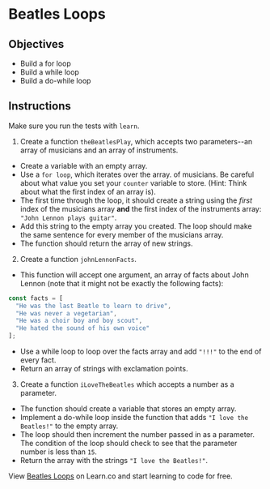 # Beatles Loops

## Objectives

+ Build a for loop
+ Build a while loop
+ Build a do-while loop

## Instructions

Make sure you run the tests with `learn`.

1. Create a function `theBeatlesPlay`, which accepts two parameters--an array of
musicians and an array of instruments. 
* Create a variable with an empty array.
* Use a `for loop`, which iterates over the array.
of musicians. Be careful about what value you set your `counter` variable to store. 
(Hint: Think about what the first index of an array is). 
* The first time through the loop, it should create a string using the _first_ index
of the musicians array **and** the first index of the instruments array:
`"John Lennon plays guitar"`. 
* Add this string to the empty array you created. The loop should make the same
sentence for every member of the musicians array. 
* The function should return the array of new strings.

2. Create a function `johnLennonFacts`. 
* This function will accept one argument, an array of facts about John Lennon
(note that it might not be exactly the following facts):

```js
const facts = [
  "He was the last Beatle to learn to drive",
  "He was never a vegetarian",
  "He was a choir boy and boy scout",
  "He hated the sound of his own voice"
];
```

* Use a while loop to loop over the facts array and add `"!!!"` to the end of
every fact. 
* Return an array of strings with exclamation points.

3. Create a function `iLoveTheBeatles` which accepts a number as a parameter. 
* The function should create a variable that stores an empty array. 
* Implement a do-while loop inside the function that adds `"I love the Beatles!"`
to the empty array. 
* The loop should then increment the number passed in as a parameter. The condition
of the loop should check to see that the parameter number is less than `15`. 
* Return the array with the strings `"I love the Beatles!"`.

<p data-visibility='hidden'>View <a href='https://learn.co/lessons/js-beatles-loops-lab' title='Beatles Loops'>Beatles Loops</a> on Learn.co and start learning to code for free.</p>
